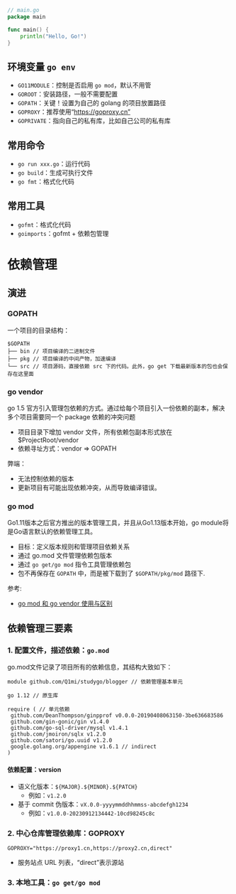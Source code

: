 
```go
// main.go
package main

func main() {
	println("Hello, Go!")
}
```

## 环境变量 `go env`
- `GO11MODULE`：控制是否启用 `go mod`，默认不用管
- `GOROOT`：安装路径，一般不需要配置
- `GOPATH`：关键！设置为自己的 golang 的项目放置路径
- `GOPROXY`：推荐使用“https://goproxy.cn”
- `GOPRIVATE`：指向自己的私有库，比如自己公司的私有库

## 常用命令
- `go run xxx.go`：运行代码
- `go build`：生成可执行文件
- `go fmt`：格式化代码

## 常用工具
- `gofmt`：格式化代码
- `goimports`：gofmt + 依赖包管理

# 依赖管理
## 演进
### GOPATH
一个项目的目录结构：
```
$GOPATH
├── bin // 项目编译的二进制文件
├── pkg // 项目编译的中间产物，加速编译
└── src // 项目源码，直接依赖 src 下的代码。此外，go get 下载最新版本的包也会保存在这里面
```

### go vendor
go 1.5 官方引入管理包依赖的方式。通过给每个项目引入一份依赖的副本，解决多个项目需要同一个 package 依赖的冲突问题
- 项目目录下增加 vendor 文件，所有依赖包副本形式放在 $ProjectRoot/vendor
- 依赖寻址方式：vendor => GOPATH

弊端：
- 无法控制依赖的版本
- 更新项目有可能出现依赖冲突，从而导致编译错误。

### go mod
Go1.11版本之后官方推出的版本管理工具，并且从Go1.13版本开始，go module将是Go语言默认的依赖管理工具。
- 目标：定义版本规则和管理项目依赖关系
- 通过 go.mod 文件管理依赖包版本
- 通过 `go get/go mod` 指令工具管理依赖包
- 包不再保存在 `GOPATH` 中，而是被下载到了 `$GOPATH/pkg/mod` 路径下.


参考:
- [go mod 和 go vendor 使用与区别](https://zhuanlan.zhihu.com/p/374044583)

## 依赖管理三要素
### 1. 配置文件，描述依赖：`go.mod`
go.mod文件记录了项目所有的依赖信息，其结构大致如下：
```
module github.com/Q1mi/studygo/blogger // 依赖管理基本单元

go 1.12 // 原生库

require ( // 单元依赖
 github.com/DeanThompson/ginpprof v0.0.0-20190408063150-3be636683586
 github.com/gin-gonic/gin v1.4.0
 github.com/go-sql-driver/mysql v1.4.1
 github.com/jmoiron/sqlx v1.2.0
 github.com/satori/go.uuid v1.2.0
 google.golang.org/appengine v1.6.1 // indirect
)
```

#### 依赖配置：version
- 语义化版本：`${MAJOR}.${MINOR}.${PATCH}`
  - 例如：`v1.2.0`
- 基于 commit 伪版本：`vX.0.0-yyyymmddhhmmss-abcdefgh1234`
  - 例如：`v1.0.0-20230912134442-10cd98245c8c`

### 2. 中心仓库管理依赖库：GOPROXY
`GOPROXY="https://proxy1.cn,https://proxy2.cn,direct"`
- 服务站点 URL 列表，“direct”表示源站

### 3. 本地工具：`go get/go mod`